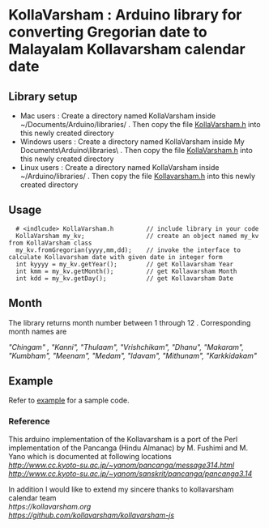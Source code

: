 # KollaVarsham : Arduino  library  for converting Gregorian date to Malayalam Kollavarsham calendar date

## Library setup

* Mac users :  Create a directory named KollaVarsham inside ~/Documents/Arduino/libraries/ . Then copy the file [KollaVarsham.h](../master/src/KollaVarsham.h) into this newly created directory
* Windows users : Create a directory named KollaVarsham inside My Documents\Arduino\libraries\ . Then copy the file  [KollaVarsham.h](../master/src/KollaVarsham.h) into this newly created directory
* Linux users : Create a directory named KollaVarsham inside ~/Arduino/libraries/ . Then copy the file  [Kollavarsham.h](../master/src/KollaVarsham.h) into this newly created directory


## Usage

      # <indlcude> KollaVarsham.h         // include library in your code
      KollaVarsham my_kv;                 // create an object named my_kv from KollaVarsham class
      my_kv.fromGregorian(yyyy,mm,dd);    // invoke the interface to calculate Kollavarsham date with given date in integer form
      int kyyyy = my_kv.getYear();        // get Kollavarsham Year
      int kmm = my_kv.getMonth();         // get Kollavarsham Month
      int kdd = my_kv.getDay();           // get Kollavarsham Date

## Month

The library returns month number between 1 through 12 . Corresponding month names are

_"Chingam" , "Kanni", "Thulaam", "Vrishchikam", "Dhanu", "Makaram", "Kumbham", "Meenam", "Medam", "Idavam", "Mithunam", "Karkkidakam"_

## Example
Refer to [example](example) for a sample code.


### Reference
This arduino  implementation of the Kollavarsham is a port of the Perl implementation of the Pancanga (Hindu Almanac) by M. Fushimi and M. Yano which is documented at following locations                                  
      _http://www.cc.kyoto-su.ac.jp/~yanom/pancanga/message314.html_             
      _http://www.cc.kyoto-su.ac.jp/~yanom/sanskrit/pancanga/pancanga3.14_          
                                                          
In addition I would like to extend my sincere thanks to kollavarsham calendar team                                                                 
      _https://kollavarsham.org_                                      
      _https://github.com/kollavarsham/kollavarsham-js_                
